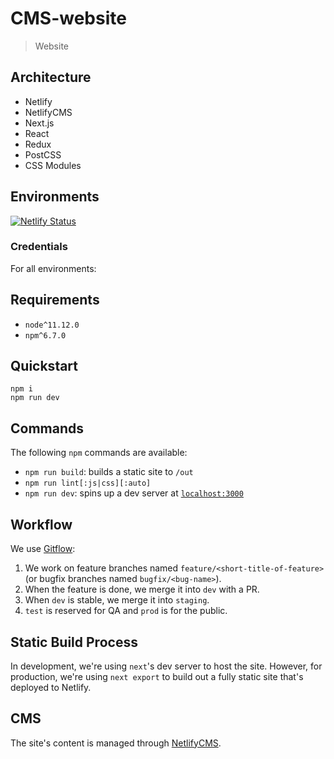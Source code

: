 # CMS-website

> Website

## Architecture

* Netlify
* NetlifyCMS
* Next.js
* React
* Redux
* PostCSS
* CSS Modules

## Environments
[![Netlify Status](https://api.netlify.com/api/v1/badges/39983ee1-522c-4b9e-912c-07d08b3bcae7/deploy-status)](https://app.netlify.com/sites/gifted-joliot-552017/deploys)

### Credentials

For all environments:

## Requirements

* `node^11.12.0`
* `npm^6.7.0`

## Quickstart

```shell
npm i
npm run dev
```

## Commands

The following `npm` commands are available:

* `npm run build`: builds a static site to `/out`
* `npm run lint[:js|css][:auto]`
* `npm run dev`: spins up a dev server at [`localhost:3000`](localhost:3000)

## Workflow

We use [Gitflow](https://www.atlassian.com/git/tutorials/comparing-workflows/gitflow-workflow):

1. We work on feature branches named `feature/<short-title-of-feature>` (or bugfix branches named `bugfix/<bug-name>`).
2. When the feature is done, we merge it into `dev` with a PR.
3. When `dev` is stable, we merge it into `staging`.
4. `test` is reserved for QA and `prod` is for the public.


## Static Build Process
In development, we're using `next`'s dev server to host the site.
However, for production, we're using `next export` to build out a fully static site that's deployed to Netlify.

## CMS

The site's content is managed through [NetlifyCMS](/admin).
